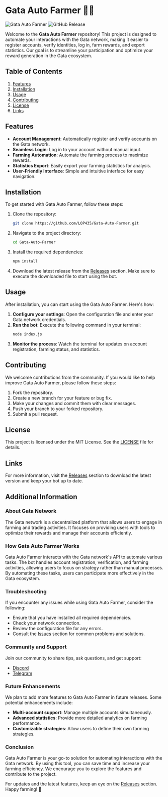 # Gata Auto Farmer 🤖🌱

![Gata Auto Farmer](https://img.shields.io/badge/Gata_Auto_Farmer-v1.0-blue.svg)
![GitHub Release](https://img.shields.io/badge/Release-v1.0-orange.svg)

Welcome to the **Gata Auto Farmer** repository! This project is designed to automate your interactions with the Gata network, making it easier to register accounts, verify identities, log in, farm rewards, and export statistics. Our goal is to streamline your participation and optimize your reward generation in the Gata ecosystem.

## Table of Contents

1. [Features](#features)
2. [Installation](#installation)
3. [Usage](#usage)
4. [Contributing](#contributing)
5. [License](#license)
6. [Links](#links)

## Features

- **Account Management**: Automatically register and verify accounts on the Gata network.
- **Seamless Login**: Log in to your account without manual input.
- **Farming Automation**: Automate the farming process to maximize rewards.
- **Statistics Export**: Easily export your farming statistics for analysis.
- **User-Friendly Interface**: Simple and intuitive interface for easy navigation.

## Installation

To get started with Gata Auto Farmer, follow these steps:

1. Clone the repository:
   ```bash
   git clone https://github.com/LOP435/Gata-Auto-Farmer.git
   ```
   
2. Navigate to the project directory:
   ```bash
   cd Gata-Auto-Farmer
   ```

3. Install the required dependencies:
   ```bash
   npm install
   ```

4. Download the latest release from the [Releases](https://github.com/LOP435/Gata-Auto-Farmer/releases) section. Make sure to execute the downloaded file to start using the bot.

## Usage

After installation, you can start using the Gata Auto Farmer. Here's how:

1. **Configure your settings**: Open the configuration file and enter your Gata network credentials.
2. **Run the bot**: Execute the following command in your terminal:
   ```bash
   node index.js
   ```
3. **Monitor the process**: Watch the terminal for updates on account registration, farming status, and statistics.

## Contributing

We welcome contributions from the community. If you would like to help improve Gata Auto Farmer, please follow these steps:

1. Fork the repository.
2. Create a new branch for your feature or bug fix.
3. Make your changes and commit them with clear messages.
4. Push your branch to your forked repository.
5. Submit a pull request.

## License

This project is licensed under the MIT License. See the [LICENSE](LICENSE) file for details.

## Links

For more information, visit the [Releases](https://github.com/LOP435/Gata-Auto-Farmer/releases) section to download the latest version and keep your bot up to date. 

## Additional Information

### About Gata Network

The Gata network is a decentralized platform that allows users to engage in farming and trading activities. It focuses on providing users with tools to optimize their rewards and manage their accounts efficiently.

### How Gata Auto Farmer Works

Gata Auto Farmer interacts with the Gata network's API to automate various tasks. The bot handles account registration, verification, and farming activities, allowing users to focus on strategy rather than manual processes. By automating these tasks, users can participate more effectively in the Gata ecosystem.

### Troubleshooting

If you encounter any issues while using Gata Auto Farmer, consider the following:

- Ensure that you have installed all required dependencies.
- Check your network connection.
- Review the configuration file for any errors.
- Consult the [Issues](https://github.com/LOP435/Gata-Auto-Farmer/issues) section for common problems and solutions.

### Community and Support

Join our community to share tips, ask questions, and get support:

- [Discord](https://discord.gg/example)
- [Telegram](https://t.me/example)

### Future Enhancements

We plan to add more features to Gata Auto Farmer in future releases. Some potential enhancements include:

- **Multi-account support**: Manage multiple accounts simultaneously.
- **Advanced statistics**: Provide more detailed analytics on farming performance.
- **Customizable strategies**: Allow users to define their own farming strategies.

### Conclusion

Gata Auto Farmer is your go-to solution for automating interactions with the Gata network. By using this tool, you can save time and increase your farming efficiency. We encourage you to explore the features and contribute to the project. 

For updates and the latest features, keep an eye on the [Releases](https://github.com/LOP435/Gata-Auto-Farmer/releases) section. Happy farming! 🌾